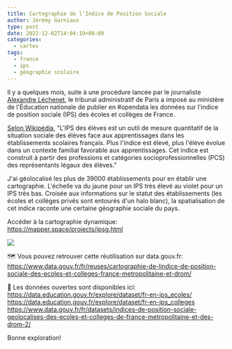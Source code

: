 ```yaml
---
title: Cartographie de l'Indice de Position Sociale
author: Jérémy Garniaux
type: post
date: 2022-12-02T14:04:19+00:00
categories:
  - cartes
tags:
  - france
  - ips
  - géographie scolaire
---
```


Il y a quelques mois, suite à une procédure lancée par le journaliste [Alexandre Léchenet](https://mastodon.social/@alphoenix), le tribunal administratif de Paris a imposé au ministère de l'Éducation nationale de publier en #opendata les données sur l'indice de position sociale (IPS) des écoles et collèges de France.

[Selon Wikipédia](https://fr.wikipedia.org/wiki/Indice_de_position_sociale
), "L'IPS des élèves est un outil de mesure quantitatif de la situation sociale des élèves face aux apprentissages dans les établissements scolaires français. Plus l'indice est élevé, plus l'élève évolue dans un contexte familial favorable aux apprentissages. Cet indice est construit à partir des professions et catégories socioprofessionnelles (PCS) des représentants légaux des élèves."

J'ai géolocalisé les plus de 39000 établissements pour en établir une cartographie. L'échelle va du jaune pour un IPS très élevé au violet pour un IPS très bas. Croisée aux informations sur le statut des établissements (les écoles et collèges privés sont entourés d'un halo blanc), la spatialisation de cet indice raconte une certaine géographie sociale du pays.

Accéder à la cartographie dynamique: https://mapper.space/projects/ipsg.html

![](albums/carnet/ipsg/ipsg1.png)

🗺 Vous pouvez retrouver cette réutilisation sur data.gouv.fr:  
https://www.data.gouv.fr/fr/reuses/cartographie-de-lindice-de-position-sociale-des-ecoles-et-colleges-france-metropolitaine-et-drom/  

📄 Les données ouvertes sont disponibles ici:   
https://data.education.gouv.fr/explore/dataset/fr-en-ips_ecoles/  
https://data.education.gouv.fr/explore/dataset/fr-en-ips_colleges  
https://www.data.gouv.fr/fr/datasets/indices-de-position-sociale-geolocalises-des-ecoles-et-colleges-de-france-metropolitaine-et-des-drom-2/  

Bonne exploration!